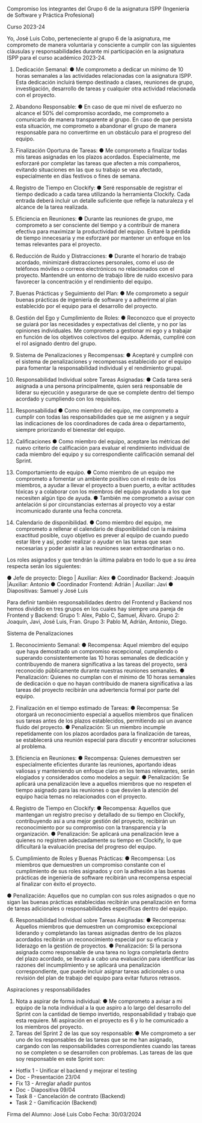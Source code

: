 Compromiso los integrantes del Grupo 6 de la asignatura
ISPP (Ingeniería de Software y Práctica Profesional)

Curso 2023-24

Yo, José Luis Cobo, perteneciente al grupo 6 de la asignatura, me comprometo de
manera voluntaria y consciente a cumplir con las siguientes cláusulas y
responsabilidades durante mi participación en la asignatura ISPP para el curso
académico 2023-24.
1. Dedicación Semanal:
● Me comprometo a dedicar un mínimo de 10 horas semanales a las
actividades relacionadas con la asignatura ISPP. Esta dedicación incluirá
tiempo destinado a clases, reuniones de grupo, investigación, desarrollo
de tareas y cualquier otra actividad relacionada con el proyecto.

2. Abandono Responsable:
● En caso de que mi nivel de esfuerzo no alcance el 50% del compromiso
acordado, me comprometo a comunicarlo de manera transparente al
grupo. En caso de que persista esta situación, me comprometo a
abandonar el grupo de manera responsable para no convertirme en un
obstáculo para el progreso del equipo.

3. Finalización Oportuna de Tareas:
● Me comprometo a finalizar todas mis tareas asignadas en los plazos
acordados. Especialmente, me esforzaré por completar las tareas que
afecten a mis compañeros, evitando situaciones en las que su trabajo se
vea afectado, especialmente en días festivos o fines de semana.

4. Registro de Tiempo en Clockify:
● Seré responsable de registrar el tiempo dedicado a cada tarea utilizando
la herramienta Clockify. Cada entrada deberá incluir un detalle suficiente
que refleje la naturaleza y el alcance de la tarea realizada.

5. Eficiencia en Reuniones:
● Durante las reuniones de grupo, me comprometo a ser consciente del
tiempo y a contribuir de manera efectiva para maximizar la
productividad del equipo. Evitaré la pérdida de tiempo innecesaria y me
esforzaré por mantener un enfoque en los temas relevantes para el
proyecto.

6. Reducción de Ruido y Distracciones:
● Durante el horario de trabajo acordado, minimizaré distracciones
personales, como el uso de teléfonos móviles o correos electrónicos no
relacionados con el proyecto. Mantendré un entorno de trabajo libre de
ruido excesivo para favorecer la concentración y el rendimiento del
equipo.

7. Buenas Prácticas y Seguimiento del Plan:
● Me comprometo a seguir buenas prácticas de ingeniería de software y a
adherirme al plan establecido por el equipo para el desarrollo del
proyecto.

8. Gestión del Ego y Cumplimiento de Roles:
● Reconozco que el proyecto se guiará por las necesidades y expectativas
del cliente, y no por las opiniones individuales. Me comprometo a
gestionar mi ego y a trabajar en función de los objetivos colectivos del
equipo. Además, cumpliré con el rol asignado dentro del grupo.

9. Sistema de Penalizaciones y Recompensas:
● Aceptaré y cumpliré con el sistema de penalizaciones y recompensas
establecido por el equipo para fomentar la responsabilidad individual y
el rendimiento grupal.

10. Responsabilidad Individual sobre Tareas Asignadas:
● Cada tarea será asignada a una persona principalmente, quien será
responsable de liderar su ejecución y asegurarse de que se complete
dentro del tiempo acordado y cumpliendo con los requisitos.

11. Responsabilidad
● Como miembro del equipo, me comprometo a cumplir con todas las
responsabilidades que se me asignen y a seguir las indicaciones de los
coordinadores de cada área o departamento, siempre priorizando el
bienestar del equipo.

12. Calificaciones
● Como miembro del equipo, aceptare las métricas del nuevo criterio de
calificación para evaluar el rendimiento individual de cada miembro del
equipo y su correspondiente calificación semanal del Sprint.
13. Comportamiento de equipo.
● Como miembro de un equipo me comprometo a fomentar un ambiente
positivo con el resto de los miembros, a ayudar a llevar el proyecto a
buen puerto, a evitar actitudes tóxicas y a colaborar con los miembros
del equipo ayudando a los que necesiten algún tipo de ayuda.
● También me comprometo a avisar con antelación si por circunstancias
externas al proyecto voy a estar incomunicado durante una fecha
concreta.

14. Calendario de disponibilidad.
● Como miembro del equipo, me comprometo a rellenar el calendario de
disponibilidad con la máxima exactitud posible, cuyo objetivo es prever al
equipo de cuando puedo estar libre y así, poder realizar o ayudar en las
tareas que sean necesarias y poder asistir a las reuniones sean
extraordinarias o no.

Los roles asignados y que tendrán la última palabra en todo lo que a su área respecta
serán los siguientes:

● Jefe de proyecto: Diego | Auxiliar: Alex
● Coordinador Backend: Joaquín |Auxiliar: Antonio
● Coordinador Frontend: Adrián | Auxiliar: Javi
● Diapositivas: Samuel y José Luis

Para definir también responsabilidades dentro del Frontend y Backend nos hemos
dividido en tres grupos en los cuales hay siempre una pareja de Frontend y Backend:
Grupo 1: Alex, Pablo C, Samuel, Álvaro.
Grupo 2: Joaquín, Javi, José Luis, Fran.
Grupo 3: Pablo M, Adrián, Antonio, Diego.

Sistema de Penalizaciones

1. Reconocimiento Semanal:
● Recompensa: Aquel miembro del equipo que haya demostrado un
compromiso excepcional, cumpliendo o superando consistentemente las 10
horas semanales de dedicación y contribuyendo de manera significativa a las
tareas del proyecto, será reconocido públicamente durante nuestras reuniones
semanales.
● Penalización: Quienes no cumplan con el mínimo de 10 horas semanales de
dedicación o que no hayan contribuido de manera significativa a las tareas del
proyecto recibirán una advertencia formal por parte del equipo.

2. Finalización en el tiempo estimado de Tareas:
● Recompensa: Se otorgará un reconocimiento especial a aquellos miembros
que finalicen sus tareas antes de los plazos establecidos, permitiendo así un
avance fluido del proyecto.
● Penalización: Si un miembro incumple repetidamente con los plazos acordados
para la finalización de tareas, se establecerá una reunión especial para discutir
y encontrar soluciones al problema.

3. Eficiencia en Reuniones:
● Recompensa: Quienes demuestren ser especialmente eficientes durante las
reuniones, aportando ideas valiosas y manteniendo un enfoque claro en los
temas relevantes, serán elogiados y considerados como modelos a seguir.
● Penalización: Se aplicará una penalización leve a aquellos miembros que no
respeten el tiempo asignado para las reuniones o que desvíen la atención del
equipo hacia temas no relacionados con el proyecto.

4. Registro de Tiempo en Clockify:
● Recompensa: Aquellos que mantengan un registro preciso y detallado de su
tiempo en Clockify, contribuyendo así a una mejor gestión del proyecto,
recibirán un reconocimiento por su compromiso con la transparencia y la
organización.
● Penalización: Se aplicará una penalización leve a quienes no registren
adecuadamente su tiempo en Clockify, lo que dificultará la evaluación precisa
del progreso del equipo.

5. Cumplimiento de Roles y Buenas Prácticas:
● Recompensa: Los miembros que demuestren un compromiso constante con el
cumplimiento de sus roles asignados y con la adhesión a las buenas prácticas
de ingeniería de software recibirán una recompensa especial al finalizar con
éxito el proyecto.

● Penalización: Aquellos que no cumplan con sus roles asignados o que no sigan
las buenas prácticas establecidas recibirán una penalización en forma de tareas
adicionales o responsabilidades específicas dentro del equipo.

6. Responsabilidad Individual sobre Tareas Asignadas:
● Recompensa: Aquellos miembros que demuestren un compromiso excepcional
liderando y completando las tareas asignadas dentro de los plazos acordados
recibirán un reconocimiento especial por su eficacia y liderazgo en la gestión
de proyectos.
● Penalización: Si la persona asignada como responsable de una tarea no logra
completarla dentro del plazo acordado, se llevará a cabo una evaluación para
identificar las razones del incumplimiento y se aplicará una penalización
correspondiente, que puede incluir asignar tareas adicionales o una revisión
del plan de trabajo del equipo para evitar futuros retrasos.

Aspiraciones y responsabilidades

1. Nota a aspirar de forma individual:
● Me comprometo a avisar a mi equipo de la nota individual a la que aspiro a lo
largo del desarrollo del Sprint con la cantidad de tiempo invertido,
responsabilidad y trabajo que esta requiere.
Mi aspiración en el proyecto es 6 y lo he comunicado a los miembros del
proyecto.
2. Tareas del Sprint 2 de las que soy responsable:
● Me comprometo a ser uno de los responsables de las tareas que se me han
asignado, cargando con las responsabilidades correspondientes cuando las
tareas no se completen o se desarrollen con problemas.
Las tareas de las que soy responsable en este Sprint son:
- Hotfix 1 - Unificar el backend y mejorar el testing
- Doc - Presentación 23/04
- Fix 13 - Arreglar añadir puntos
- Doc - Diapositiva 09/04
- Task 8 - Cancelación de contrato (Backend)
- Task 2 - Gamificación (Backend)

Firma del Alumno: José Luis Cobo
Fecha: 30/03/2024
